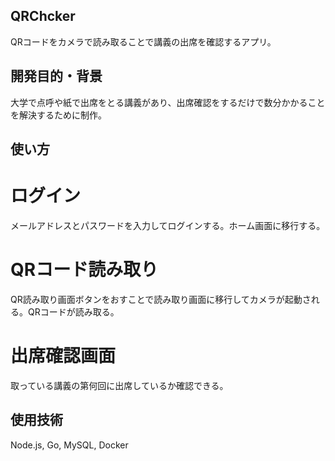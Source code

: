 ## QRChcker
 
QRコードをカメラで読み取ることで講義の出席を確認するアプリ。

## 開発目的・背景
 
大学で点呼や紙で出席をとる講義があり、出席確認をするだけで数分かかることを解決するために制作。
 
## 使い方
# ログイン
メールアドレスとパスワードを入力してログインする。ホーム画面に移行する。
# QRコード読み取り
QR読み取り画面ボタンをおすことで読み取り画面に移行してカメラが起動される。QRコードが読み取る。
# 出席確認画面
取っている講義の第何回に出席しているか確認できる。

## 使用技術
Node.js, Go, MySQL, Docker

